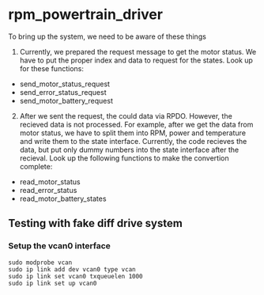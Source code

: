 # rpm_powertrain_driver

To bring up the system, we need to be aware of these things
1. Currently, we prepared the request message to get the motor status. We have to put the proper index and data to request for the states. Look up for
these functions:
- send_motor_status_request
- send_error_status_request
- send_motor_battery_request

2. After we sent the request, the could data via RPDO. However, the recieved data is not processed. For example, after we get the data from motor status,
we have to split them into RPM, power and temperature and write them to the state interface. 
Currently, the code recieves the data, but put only dummy numbers into the state interface after the recieval.
Look up the following functions to make the convertion complete:
- read_motor_status
- read_error_status
- read_motor_battery_states
 

## Testing with fake  diff drive system

### Setup the vcan0 interface
```
sudo modprobe vcan
sudo ip link add dev vcan0 type vcan
sudo ip link set vcan0 txqueuelen 1000
sudo ip link set up vcan0
```


